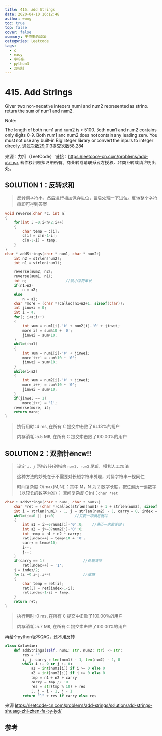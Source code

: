 ```yaml
---
title: 415. Add Strings
date: 2020-04-10 16:12:48
author: wang
toc: true
top: false
cover: false
summary: 字符串的加法
categories: Leetcode
tags:
  - c
  - easy
  - 字符串
  - python3
  - 双指针
---
```


# 415. Add Strings

Given two non-negative integers num1 and num2 represented as string, return the sum of num1 and num2.

Note:

The length of both num1 and num2 is < 5100.
Both num1 and num2 contains only digits 0-9.
Both num1 and num2 does not contain any leading zero.
You must not use any built-in BigInteger library or convert the inputs to integer directly.
通过次数29,013提交次数58,284

来源：力扣（LeetCode）
链接：https://leetcode-cn.com/problems/add-strings
著作权归领扣网络所有。商业转载请联系官方授权，非商业转载请注明出处。







## SOLUTION 1：反转求和

> 反转俩字符串，然后进行相加保存进位，最后处理一下进位。反转整个字符串即可得到答案

```c
void reverse(char *c, int n)
{
    for(int i =0;i<n/2;i++)
    {
        char temp = c[i];
        c[i] = c[n-1-i];
        c[n-1-i] = temp;
    }
}
char * addStrings(char * num1, char * num2){
    int n2 = strlen(num2);
    int n1 = strlen(num1);

    reverse(num2, n2);
    reverse(num1, n1);
    int n;                  //最小字符串长
    if(n1>n2)
        n = n2;
    else
        n = n1;
    char *more = (char *)calloc(n1+n2+1, sizeof(char));
    int jinwei = 0;
    int i = 0;
    for(; i<n;i++)
    {
        int sum = num1[i]-'0' + num2[i]-'0' + jinwei;
        more[i] = sum%10 + '0';
        jinwei = sum/10;
    }
    while(i<n1)
    {
        int sum = num1[i]-'0' + jinwei;
        more[i++] = sum%10 + '0';
        jinwei = sum/10;
    }
    while(i<n2)
    {
        int sum = num2[i]-'0' + jinwei;
        more[i++] = sum%10 + '0';
        jinwei = sum/10;
    }
    if(jinwei == 1)
        more[i++] = '1';
    reverse(more, i);
    return more;
}
```

> 执行用时 :4 ms, 在所有 C 提交中击败了64.13%的用户
>
> 内存消耗 :5.5 MB, 在所有 C 提交中击败了100.00%的用户

## SOLUTION 2：双指针:fire:new!!

> 设定 `i`，`j` 两指针分别指向 `num1`，`num2` 尾部，模拟人工加法
>
> 这种方法的妙处在于不需要对长短字符串处理，对俩字符串一视同仁
>
> 时间复杂度 O(max(M,N))：其中 M，N 为 2 数字长度，按位遍历一遍数字（以较长的数字为准）；
> 空间复杂度 O(n)：`char *ret`

```c
char * addStrings(char * num1, char * num2){
    char *ret = (char *)calloc(strlen(num1) + 1 + strlen(num2), sizeof(char));
    int i = strlen(num1) - 1, j = strlen(num2) - 1, carry = 0, index = 0;
    while(i>=0 || j>=0)         //只要一项满足就冲
    {
        int n1 = i>=0?num1[i]-'0':0;	//遍历一次的关键！
        int n2 = j>=0?num2[j]-'0':0;
        int temp = n1 + n2 + carry;
        ret[index++] = temp%10 + '0';
        carry = temp/10;
        i--;
        j--;
    }
    if(carry == 1)					//处理进位
        ret[index++] = '1';
    j = index/2;
    for(i =0;i<j;i++)				//逆置
    {
        char temp = ret[i];
        ret[i] = ret[index-1-i];
        ret[index-1-i] = temp;
    }
    return ret;
}
```

> 执行用时 :0 ms, 在所有 C 提交中击败了100.00%的用户
>
> 内存消耗 :5.7 MB, 在所有 C 提交中击败了100.00%的用户

再给个python版本QAQ，还不用反转

```python
class Solution:
    def addStrings(self, num1: str, num2: str) -> str:
        res = ""
        i, j, carry = len(num1) - 1, len(num2) - 1, 0
        while i >= 0 or j >= 0:
            n1 = int(num1[i]) if i >= 0 else 0
            n2 = int(num2[j]) if j >= 0 else 0
            tmp = n1 + n2 + carry
            carry = tmp // 10
            res = str(tmp % 10) + res
            i, j = i - 1, j - 1
        return "1" + res if carry else res
```

来源 https://leetcode-cn.com/problems/add-strings/solution/add-strings-shuang-zhi-zhen-fa-by-jyd/



## 参考

